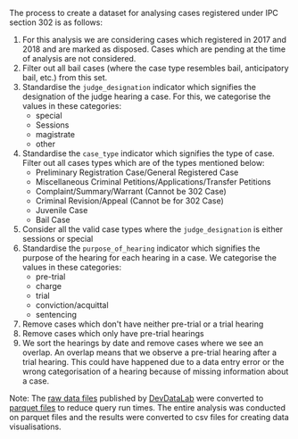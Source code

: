 
The process to create a dataset for analysing cases registered under IPC section 302 is as follows:
 1. For this analysis we are considering cases which registered in 2017 and 2018 and are marked as disposed. Cases which are pending at the time of analysis are not considered.
 2. Filter out all bail cases (where the case type resembles bail, anticipatory bail, etc.) from this set.
 3. Standardise the `judge_designation` indicator which signifies the designation of the judge hearing a case. For this, we categorise the values in these categories: 
    - special
    - Sessions
    - magistrate
    - other
 4. Standardise the `case_type` indicator which signifies the type of case. Filter out all cases types which are of the types mentioned below: 
    - Preliminary Registration Case/General Registered Case
    - Miscellaneous Criminal Petitions/Applications/Transfer Petitions
    - Complaint/Summary/Warrant (Cannot be 302 Case)
    - Criminal Revision/Appeal (Cannot be for 302 Case)
    - Juvenile Case
    - Bail Case
 5. Consider all the valid case types where the `judge_designation` is either sessions or special
 6. Standardise the `purpose_of_hearing` indicator which signifies the purpose of the hearing for each hearing in a case. We categorise the values in these categories: 
    - pre-trial
    - charge
    - trial
    - conviction/acquittal
    - sentencing
 7. Remove cases which don't have neither pre-trial or a trial hearing
 8. Remove cases which only have pre-trial hearings
 9. We sort the hearings by date and remove cases where we see an overlap. An overlap means that we observe a pre-trial hearing after a trial hearing. This could have happened due to a data entry error or the wrong categorisation of a hearing because of missing information about a case.


Note: The [raw data files](https://devdatalab.org/judicial-data#links) published by [DevDataLab](https://devdatalab.org/) were converted to [parquet files](https://parquet.apache.org/) to reduce query run times. The entire analysis was conducted on parquet files and the results were converted to csv files for creating data visualisations.